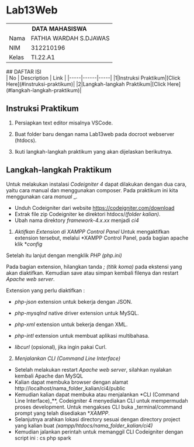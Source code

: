 # Lab13Web
<table>
  <tr>
    <th colspan="2">DATA MAHASISWA</th>
  </tr>
  <tr>
    <td>Nama</td>
    <td>FATHIA WARDAH S.DJAWAS</td>
  </tr>
  <tr>
    <td>NIM</td>
    <td>312210196</td>
  </tr>
  <tr>
    <td>Kelas</td>
    <td>TI.22.A1</td>
  </tr>
</table>
## DAFTAR ISI <br>
| No | Description | Link |
|-----|------|-----|
|1|Instruksi Praktikum|[Click Here](#instruksi-praktikum)|
|2|Langkah-langkah Praktikum|[Click Here](#langkah-langkah-praktikum)|

## Instruksi Praktikum
1. Persiapkan text editor misalnya VSCode.

2. Buat folder baru dengan nama Lab13web pada docroot webserver (htdocs).

3. Ikuti langkah-langkah praktikum yang akan dijelaskan berikutnya.

## Langkah-langkah Praktikum

Untuk melakukan instalasi *Codeigniter 4* dapat dilakukan dengan dua cara, yaitu cara manual dan menggunakan composer. Pada praktikum ini kita menggunakan cara *manual* _.

- Unduh Codeigniter dari website https://codeigniter.com/download
- Extrak file zip Codeigniter ke direktori htdocs/_(folder kalian)_.
- Ubah nama direktory *framework-4.x.xx* menjadi *ci4*

1. *Aktifkan Extension di XAMPP Control Panel*
Untuk mengaktifkan extension tersebut, melalui *XAMPP Control Panel, pada bagian apache klik **config*

Setelah itu lanjut dengan mengklik *PHP (php.ini)*

Pada bagian extension, hilangkan tanda *; (titik koma)* pada ekstensi yang akan diaktifkan. Kemudian save atau simpan kembali filenya dan restart *Apache web server*.

Extension yang perlu diaktifkan :

   - *php-json* extension untuk bekerja dengan JSON.

   - *php-mysqlnd* native driver extension untuk MySQL.

   - *php-xml* extension untuk bekerja dengan XML.

   - *php-intl* extension untuk membuat aplikasi multibahasa.

   - *libcurl* (opsional), jika ingin pakai Curl.

2. *Menjalankan CLI (Command Line Interface)*

- Setelah melakukan restart *Apache web server*, silahkan nyalakan kembali Apache dan MySQL
- Kalian dapat membuka browser dengan alamat http://localhost/nama_folder_kalian/ci4/public
- Kemudian kalian dapat membuka atau menjalankan *CLI (Command Line Interface)_**, Codeigniter 4 menyediakan CLI untuk mempermudah proses development. Untuk mengakses CLI buka _terminal/command prompt yang telah disediakan **XAMPP*.
- Selanjutnya arahkan lokasi directory sesuai dengan directory project yang kalian buat *(xampp/htdocs/nama_folder_kalian/ci4)*
- Kemudian jalankan perintah untuk memanggil CLI Codeigniter dengan script ini :
cs
php spark
